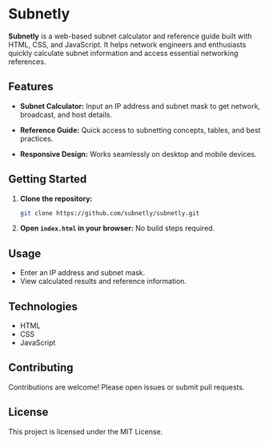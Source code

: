 # Subnetly

**Subnetly** is a web-based subnet calculator and reference guide built with HTML, CSS, and JavaScript. It helps network engineers and enthusiasts quickly calculate subnet information and access essential networking references.

## Features

- **Subnet Calculator:**
    Input an IP address and subnet mask to get network, broadcast, and host details.

- **Reference Guide:**
    Quick access to subnetting concepts, tables, and best practices.

- **Responsive Design:**
    Works seamlessly on desktop and mobile devices.

## Getting Started

1. **Clone the repository:**

     ```bash
     git clone https://github.com/subnetly/subnetly.git
     ```

2. **Open `index.html` in your browser:**
     No build steps required.

## Usage

- Enter an IP address and subnet mask.
- View calculated results and reference information.

## Technologies

- HTML
- CSS
- JavaScript

## Contributing

Contributions are welcome! Please open issues or submit pull requests.

## License

This project is licensed under the MIT License.
